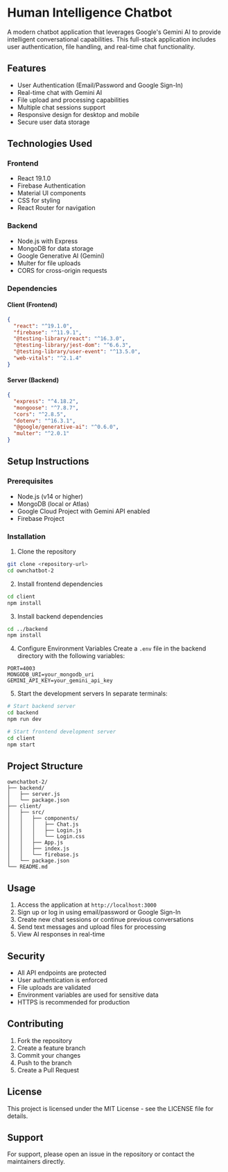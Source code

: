 # Human Intelligence Chatbot

A modern chatbot application that leverages Google's Gemini AI to provide intelligent conversational capabilities. This full-stack application includes user authentication, file handling, and real-time chat functionality.

## Features

- User Authentication (Email/Password and Google Sign-In)
- Real-time chat with Gemini AI
- File upload and processing capabilities
- Multiple chat sessions support
- Responsive design for desktop and mobile
- Secure user data storage

## Technologies Used

### Frontend
- React 19.1.0
- Firebase Authentication
- Material UI components
- CSS for styling
- React Router for navigation

### Backend
- Node.js with Express
- MongoDB for data storage
- Google Generative AI (Gemini)
- Multer for file uploads
- CORS for cross-origin requests

### Dependencies

#### Client (Frontend)
```json
{
  "react": "^19.1.0",
  "firebase": "^11.9.1",
  "@testing-library/react": "^16.3.0",
  "@testing-library/jest-dom": "^6.6.3",
  "@testing-library/user-event": "^13.5.0",
  "web-vitals": "^2.1.4"
}
```

#### Server (Backend)
```json
{
  "express": "^4.18.2",
  "mongoose": "^7.8.7",
  "cors": "^2.8.5",
  "dotenv": "^16.3.1",
  "@google/generative-ai": "^0.6.0",
  "multer": "^2.0.1"
}
```

## Setup Instructions

### Prerequisites
- Node.js (v14 or higher)
- MongoDB (local or Atlas)
- Google Cloud Project with Gemini API enabled
- Firebase Project

### Installation

1. Clone the repository
```bash
git clone <repository-url>
cd ownchatbot-2
```

2. Install frontend dependencies
```bash
cd client
npm install
```

3. Install backend dependencies
```bash
cd ../backend
npm install
```

4. Configure Environment Variables
Create a `.env` file in the backend directory with the following variables:
```env
PORT=4003
MONGODB_URI=your_mongodb_uri
GEMINI_API_KEY=your_gemini_api_key
```

5. Start the development servers
In separate terminals:
```bash
# Start backend server
cd backend
npm run dev

# Start frontend development server
cd client
npm start
```

## Project Structure

```
ownchatbot-2/
├── backend/
│   ├── server.js
│   └── package.json
├── client/
│   ├── src/
│   │   ├── components/
│   │   │   ├── Chat.js
│   │   │   ├── Login.js
│   │   │   └── Login.css
│   │   ├── App.js
│   │   ├── index.js
│   │   └── firebase.js
│   └── package.json
└── README.md
```

## Usage

1. Access the application at `http://localhost:3000`
2. Sign up or log in using email/password or Google Sign-In
3. Create new chat sessions or continue previous conversations
4. Send text messages and upload files for processing
5. View AI responses in real-time

## Security

- All API endpoints are protected
- User authentication is enforced
- File uploads are validated
- Environment variables are used for sensitive data
- HTTPS is recommended for production

## Contributing

1. Fork the repository
2. Create a feature branch
3. Commit your changes
4. Push to the branch
5. Create a Pull Request

## License

This project is licensed under the MIT License - see the LICENSE file for details.

## Support

For support, please open an issue in the repository or contact the maintainers directly.
